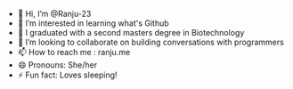 - 👋 Hi, I’m @Ranju-23
- 👀 I’m interested in learning what's Github
- 🌱 I graduated with a second masters degree in Biotechnology
- 💞️ I’m looking to collaborate on building conversations with programmers
- 📫 How to reach me : ranju.me
- 😄 Pronouns: She/her
- ⚡ Fun fact: Loves sleeping!

<!---
Ranju-23/Ranju-23 is a ✨ special ✨ repository because its `README.md` (this file) appears on your GitHub profile.
You can click the Preview link to take a look at your changes.
--->
